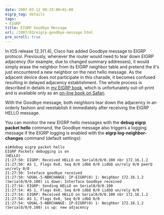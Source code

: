 ```yaml
---
date: 2007-03-12 09:33:00+01:00
eigrp_tag: details
tags:
- EIGRP
title: EIGRP Goodbye Message
url: /2007/03/eigrp-goodbye-message.html
pre_scroll: true
---
```

In IOS release 12.3(1.4), Cisco has added Goodbye message to EIGRP protocol. Previously, whenever the router would need to tear down EIGRP adjacency (for example, due to changed summary addresses), it would simply erase the neighbor from its EIGRP neighbor table and pretend the it's just encountered a new neighbor on the next hello message. As the adjacent device does not participate in this charade, it becomes confused resulting in delayed adjacency establishment. The whole process is described in details in [my EIGRP book](http://www.amazon.com/EIGRP-Network-Design-Solutions-Definitive/dp/1578701651), which is unfortunately out-of-print and is available only as an [on-line book on Safari](http://safari.ciscopress.com/1578701651).
<!--more-->
With the Goodbye message, both neighbors tear down the adjacency in an orderly fashion and reestablish it immediately after receiving the EIGRP HELLO message.

You can monitor the new EIGRP hello messages with the **debug eigrp packet hello** command, the Goodbye message also triggers a logging message if the EIGRP logging is enabled with the **eigrp log-neighbor-changes** command (default settings):

```
a1#debug eigrp packet hello
EIGRP Packets debugging is on
(HELLO)
21:27:50: EIGRP: Received HELLO on Serial0/0/0.100 nbr 172.16.1.2
21:27:50: AS 1, Flags 0x0, Seq 0/0 idbQ 0/0 iidbQ un/rely 0/0 peerQ un/rely 0/0
21:27:50: Inteface goodbye received
21:27:50: %DUAL-5-NBRCHANGE: IP-EIGRP(0) 1: Neighbor 172.16.1.2 (Serial0/0/0.100) is down: Interface Goodbye received
21:27:54: EIGRP: Sending HELLO on Serial0/0/0.100
21:27:54: AS 1, Flags 0x0, Seq 0/0 idbQ 0/0 iidbQ un/rely 0/0
21:27:54: EIGRP: Received HELLO on Serial0/0/0.100 nbr 172.16.1.2
21:27:54: AS 1, Flags 0x0, Seq 0/0 idbQ 0/0
21:27:54: %DUAL-5-NBRCHANGE: IP-EIGRP(0) 1: Neighbor 172.16.1.2 (Serial0/0/0.100) is up: new adjacency
```
